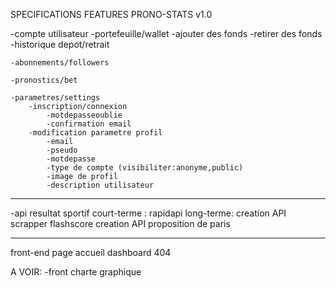 SPECIFICATIONS FEATURES PRONO-STATS v1.0

-compte utilisateur
    -portefeuille/wallet
        -ajouter des fonds
        -retirer des fonds
        -historique depot/retrait

    -abonnements/followers

    -pronostics/bet
    
    -parametres/settings
        -inscription/connexion
            -motdepasseoublie
            -confirmation email
        -modification parametre profil
            -email
            -pseudo
            -motdepasse
            -type de compte (visibiliter:anonyme,public)
            -image de profil
            -description utilisateur



--------------------
-api resultat sportif
    court-terme : rapidapi
    long-terme: creation API scrapper flashscore
    creation API proposition de paris 

--------------------





front-end
    page accueil
    dashboard
    404

A VOIR:
-front charte graphique